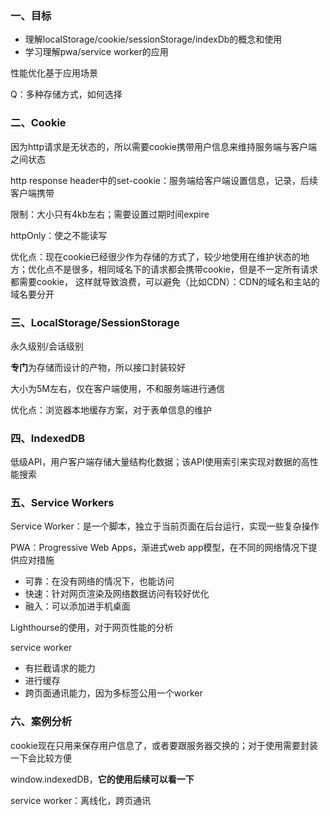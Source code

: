 ### 一、目标
- 理解localStorage/cookie/sessionStorage/indexDb的概念和使用
- 学习理解pwa/service worker的应用

性能优化基于应用场景

Q：多种存储方式，如何选择

### 二、Cookie
因为http请求是无状态的，所以需要cookie携带用户信息来维持服务端与客户端之间状态

http response header中的set-cookie：服务端给客户端设置信息，记录，后续客户端携带

限制：大小只有4kb左右；需要设置过期时间expire

httpOnly：使之不能读写

优化点：现在cookie已经很少作为存储的方式了，较少地使用在维护状态的地方；优化点不是很多，相同域名下的请求都会携带cookie，但是不一定所有请求都需要cookie，
这样就导致浪费，可以避免（比如CDN）：CDN的域名和主站的域名要分开

### 三、LocalStorage/SessionStorage

永久级别/会话级别

**专门**为存储而设计的产物，所以接口封装较好

大小为5M左右，仅在客户端使用，不和服务端进行通信

优化点：浏览器本地缓存方案，对于表单信息的维护

### 四、IndexedDB
低级API，用户客户端存储大量结构化数据；该API使用索引来实现对数据的高性能搜索

### 五、Service Workers

Service Worker：是一个脚本，独立于当前页面在后台运行，实现一些复杂操作

PWA：Progressive Web Apps，渐进式web app模型，在不同的网络情况下提供应对措施
- 可靠：在没有网络的情况下，也能访问
- 快速：针对网页渲染及网络数据访问有较好优化
- 融入：可以添加进手机桌面

Lighthourse的使用，对于网页性能的分析  

service worker
- 有拦截请求的能力
- 进行缓存
- 跨页面通讯能力，因为多标签公用一个worker

### 六、案例分析
cookie现在只用来保存用户信息了，或者要跟服务器交换的；对于使用需要封装一下会比较方便

window.indexedDB，**它的使用后续可以看一下**

service worker：离线化，跨页通讯
